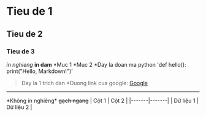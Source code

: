 # Tieu de 1
## Tieu de 2
### Tieu de 3
*in nghieng*
**in dam**
*Muc 1
*Muc 2
*Day la doan ma python 'def hello(): print("Hello, Markdown!")'
> Day la 1 trich dan
*Duong link cua google: [Google](https://www.google.com)
***
\*Không in nghiêng\*
~~gạch ngang~~
| Cột 1 | Cột 2 |
|-------|-------|
| Dữ liệu 1 | Dữ liệu 2 |

